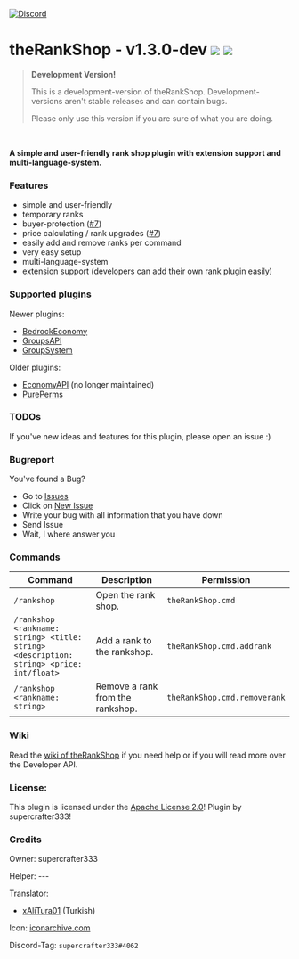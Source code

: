 [![Discord](https://img.shields.io/badge/chat-on%20discord-7289da.svg)](https://discord.gg/ca6cWPpERp)
# theRankShop - v1.3.0-dev   [![](https://poggit.pmmp.io/shield.state/theRankShop)](https://poggit.pmmp.io/p/theRankShop) [![](https://poggit.pmmp.io/shield.dl.total/theRankShop)](https://poggit.pmmp.io/p/theRankShop)

> **Development Version!**
> 
> This is a development-version of theRankShop. Development-versions aren't stable releases and can contain bugs.
> 
> Please only use this version if you are sure of what you are doing.

<br />


**A simple and user-friendly rank shop plugin with extension support and multi-language-system.**

### Features
- simple and user-friendly
- temporary ranks
- buyer-protection ([#7](https://github.com/supercrafter333/theRankShop/issues/7))
- price calculating / rank upgrades ([#7](https://github.com/supercrafter333/theRankShop/issues/7))
- easily add and remove ranks per command
- very easy setup
- multi-language-system
- extension support (developers can add their own rank plugin easily)

### Supported plugins
Newer plugins:

- [BedrockEconomy](https://github.com/cooldogedev/BedrockEconomy)
- [GroupsAPI](https://github.com/alvin0319/GroupsAPI)
- [GroupSystem](https://github.com/r3pt1s/GroupSystem)

Older plugins:
- [EconomyAPI](https://github.com/poggit-orphanage/EconomyS/tree/master/EconomyAPI) (no longer maintained)
- [PurePerms](https://github.com/poggit-orphanage/PurePerms)
    
### TODOs
If you've new ideas and features for this plugin, please open an issue :)

### Bugreport
You've found a Bug?
- Go to [Issues](https://github.com/supercrafter333/theRankShop/issues)
- Click on [New Issue](https://github.com/supercrafter333/theRankShop/issues/new/choose)
- Write your bug with all information that you have down
- Send Issue
- Wait, I where answer you

### Commands
| **Command**                                                                                                  | **Description**                  | **Permission**               |
|--------------------------------------------------------------------------------------------------------------|----------------------------------|------------------------------|
| `/rankshop`                                                                                                  | Open the rank shop.              | `theRankShop.cmd`            |
| <code>/rankshop <addrank> <rankname: string> <title: string> <description: string> <price: int/float></code> | Add a rank to the rankshop.      | `theRankShop.cmd.addrank`    |
| <code>/rankshop <addrank> <rankname: string></code> | Remove a rank from the rankshop. | `theRankShop.cmd.removerank` |

### Wiki
Read the [wiki of theRankShop](https://github.com/supercrafter333/theRankShop/wiki) if you need help or if you will read more over the Developer API.

### License:
This plugin is licensed under the [Apache License 2.0](/LICENSE)! Plugin by supercrafter333!

### Credits

Owner: supercrafter333

Helper: ---

Translator:
- [xAliTura01](https://github.com/xAliTura01) (Turkish)

Icon: [iconarchive.com](https://icons.iconarchive.com/icons/thehoth/seo/256/seo-rank-up-icon.png)

Discord-Tag: `supercrafter333#4062`
